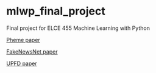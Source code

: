 # mlwp_final_project
Final project for ELCE 455 Machine Learning with Python


[Pheme paper](https://arxiv.org/pdf/1610.07363)

[FakeNewsNet paper](https://arxiv.org/pdf/1809.01286)

[UPFD paper](https://arxiv.org/pdf/2104.12259)